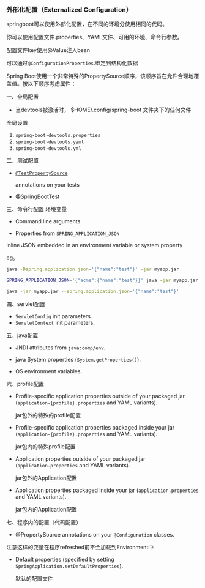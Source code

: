 ###	外部化配置（Externalized Configuration）

springboot可以使用外部化配置，在不同的环境分使用相同的代码。

你可以使用配置文件.properties、YAML文件、可用的环境、命令行参数。

配置文件key使用@Value注入bean

可以通过`@ConfigurationProperties`.绑定到结构化数据

Spring Boot使用一个非常特殊的PropertySource顺序，该顺序旨在允许合理地覆盖值。按以下顺序考虑属性：

一、全局配置

- 当devtools被激活时， $HOME/.config/spring-boot 文件夹下的任何文件

全局设置

1. `spring-boot-devtools.properties`
2. `spring-boot-devtools.yaml`
3. `spring-boot-devtools.yml`

二、测试配置

- [`@TestPropertySource`](https://docs.spring.io/spring/docs/5.2.3.RELEASE/javadoc-api/org/springframework/test/context/TestPropertySource.html) 

  annotations on your tests

- @SpringBootTest

三、命令行配置 环境变量

- Command line arguments.

- Properties from `SPRING_APPLICATION_JSON`

inline JSON embedded in an environment variable or system property

eg。  

```sh
java -Dspring.application.json='{"name":"test"}' -jar myapp.jar
```

```sh
SPRING_APPLICATION_JSON='{"acme":{"name":"test"}}' java -jar myapp.jar
```

```sh
java -jar myapp.jar --spring.application.json='{"name":"test"}'
```

四、servlet配置

- `ServletConfig` init parameters.
- `ServletContext` init parameters.

五、java配置

- JNDI attributes from `java:comp/env`.
- java System properties (`System.getProperties()`).

- OS environment variables.

六、profile配置

- Profile-specific application properties outside of your packaged jar (`application-{profile}.properties` and YAML variants).

  jar包外的特殊的profile配置

- Profile-specific application properties packaged inside your jar (`application-{profile}.properties` and YAML variants).

  jar包内的特殊profile配置

- Application properties outside of your packaged jar (`application.properties` and YAML variants).

  jar包外的Application配置

- Application properties packaged inside your jar (`application.properties` and YAML variants).

  jar包内的Application配置

七、程序内的配置（代码配置）

- @PropertySource annotations on your `@Configuration` classes. 

注意这样的变量在程序refreshed前不会加载到Environment中

- Default properties (specified by setting `SpringApplication.setDefaultProperties`).

  默认的配置文件

